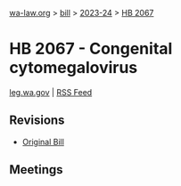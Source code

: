 [wa-law.org](/) > [bill](/bill/) > [2023-24](/bill/2023-24/) > [HB 2067](/bill/2023-24/hb/2067/)

# HB 2067 - Congenital cytomegalovirus
[leg.wa.gov](https://app.leg.wa.gov/billsummary?BillNumber=2067&Year=2023&Initiative=false) | [RSS Feed](./rss.xml)

## Revisions
* [Original Bill](1/)

## Meetings